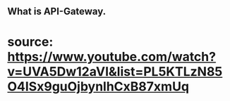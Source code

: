 ## What is API-Gateway.
# source: https://www.youtube.com/watch?v=UVA5Dw12aVI&list=PL5KTLzN85O4ISx9guOjbynlhCxB87xmUq
